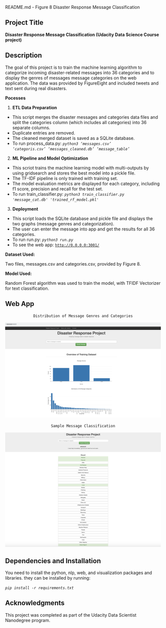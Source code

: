 README.md - Figure 8 Disaster Response Message Classification
 
 
## **Project Title**
 
**Disaster Response Message Classification (Udacity Data Science Course project)**
 
 
 
## **Description**
 
The goal of this project is to train the machine learning algorithm to categorize incoming disaster-related messages into 36 categories and to display the genres of messages message categories on the web application. The data was provided by FigureEight and included tweets and text sent during real disasters. 
 
**Pocesses**
 
1. **ETL Data Preparation**
*   This script merges the disaster messages and categories data files and split the categories column (which includes all categories) into 36 separate columns.
*   Duplicate entries are removed.
*   The cleaned merged dataset is saved as a SQLite database.
*   To run process_data.py: _<code>python3 ‘messages.csv’ ‘categoris.csv’ ‘messages_cleaned.db’ ‘message_table’</code>_
 
2. **ML Pipeline and Model Optimization**
*   This scriot trains the machine learning model with multi-outputs by using gridsearch and stores the best model into a pickle file. 
*   The TF-IDF pipeline is only trained with training set. 
*   The model evaluation metrics are displayed for each category, including f1 score, precision and recall for the test set.  
*   To run train_classifier.py: _<code>python3 train_classifier.py 'message_cat.db' 'trained_rf_model.pkl'</code>_
 
3. **Deployment**
*   This script loads the SQLite database and pickle file and displays the two graphs (message genres and categorization). 
*   The user can enter the message into app and get the results for all 36 categories.
*   To run run.py: _<code>python3 run.py </code>_
*   To see the web app: <code>http://0.0.0.0:3001/</code>
 
 
**Dataset Used:**
 
Two files, messages.csv and categories.csv, provided by Figure 8.
 
**Model Used:**
 
Random Forest algorithm was used to train the model, with TFIDF Vectorizer for text classification. 
 
 

## **Web App**
<p align="center"><code>Distribution of Message Genres and Categories</code></center></p>

![Alt text](/data/disaster_response_app_img1.png?raw=true "Distribution of Message Genres and Categories")

<p align="center"><code>Sample Message Classification</code></center></p>

![Alt text](/data/disaster_response_app_img2.png?raw=true "Message Classification ")

 
 
## **Dependencies and Installation**
 
You need to install the python, nlp, web, and visualization packages and libraries. they can be installed by running:
 
_<code>pip install -r requirements.txt</code>_ 


 
## **Acknowledgments**
 
 
 
This project was completed as part of the Udacity Data Scientist Nanodegree program. 
 
 
<!-- Docs to Markdown version 1.0β17 -->
